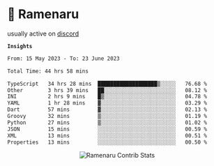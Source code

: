# 🍜 Ramenaru

usually active on <a href="https://discordapp.com/users/503291004200157185">discord</a> 

**`Insights`**

<!--START_SECTION:waka-->

```txt
From: 15 May 2023 - To: 23 June 2023

Total Time: 44 hrs 58 mins

TypeScript   34 hrs 28 mins  ███████████████████▒░░░░░   76.68 %
Other        3 hrs 39 mins   ██░░░░░░░░░░░░░░░░░░░░░░░   08.12 %
INI          2 hrs 9 mins    █▒░░░░░░░░░░░░░░░░░░░░░░░   04.78 %
YAML         1 hr 28 mins    ▓░░░░░░░░░░░░░░░░░░░░░░░░   03.29 %
Dart         57 mins         ▓░░░░░░░░░░░░░░░░░░░░░░░░   02.13 %
Groovy       32 mins         ▒░░░░░░░░░░░░░░░░░░░░░░░░   01.19 %
Python       27 mins         ▒░░░░░░░░░░░░░░░░░░░░░░░░   01.02 %
JSON         15 mins         ░░░░░░░░░░░░░░░░░░░░░░░░░   00.59 %
XML          13 mins         ░░░░░░░░░░░░░░░░░░░░░░░░░   00.51 %
Properties   13 mins         ░░░░░░░░░░░░░░░░░░░░░░░░░   00.50 %
```

<!--END_SECTION:waka-->

<div style="text-align: center;">
   <img align="center" src="https://github-readme-streak-stats.herokuapp.com/?user=Ramenaru&theme=dark&card_width=520" alt="Ramenaru Contrib Stats" />
</div>



